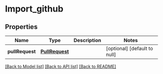 # Import_github

## Properties

| Name            | Type                              | Description | Notes                        |
| --------------- | --------------------------------- | ----------- | ---------------------------- |
| **pullRequest** | [**PullRequest**](PullRequest.md) |             | [optional] [default to null] |

[[Back to Model list]](../README.md#documentation-for-models) [[Back to API list]](../README.md#documentation-for-api-endpoints) [[Back to README]](../README.md)
